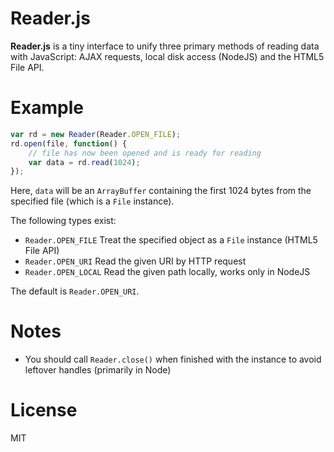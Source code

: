 Reader.js
===

**Reader.js** is a tiny interface to unify three primary methods of reading data with JavaScript: AJAX requests, local disk access (NodeJS) and the HTML5 File API.

Example
===

```javascript
var rd = new Reader(Reader.OPEN_FILE);
rd.open(file, function() {
	// file has now been opened and is ready for reading
	var data = rd.read(1024);
});
```

Here, `data` will be an `ArrayBuffer` containing the first 1024 bytes from the specified file (which is a `File` instance).

The following types exist:

* `Reader.OPEN_FILE` Treat the specified object as a `File` instance (HTML5 File API)
* `Reader.OPEN_URI` Read the given URI by HTTP request
* `Reader.OPEN_LOCAL` Read the given path locally, works only in NodeJS

The default is `Reader.OPEN_URI`.

Notes
===

* You should call `Reader.close()` when finished with the instance to avoid leftover handles (primarily in Node)

License
===

MIT
